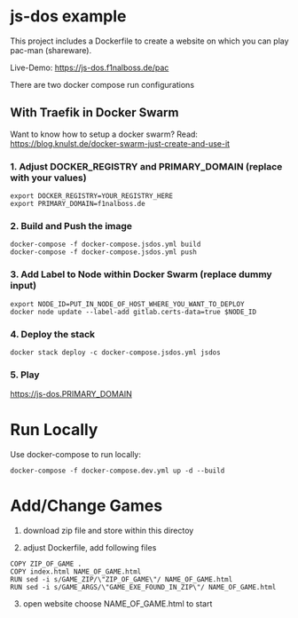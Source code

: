 # js-dos example

This project includes a Dockerfile to create a website on which you can play pac-man (shareware).

Live-Demo: https://js-dos.f1nalboss.de/pac

There are two docker compose run configurations

## With Traefik in Docker Swarm

Want to know how to setup a docker swarm? Read: https://blog.knulst.de/docker-swarm-just-create-and-use-it

### 1. Adjust DOCKER_REGISTRY and PRIMARY_DOMAIN (replace with your values)

```shell
export DOCKER_REGISTRY=YOUR_REGISTRY_HERE
export PRIMARY_DOMAIN=f1nalboss.de
```

### 2. Build and Push the image

```shell
docker-compose -f docker-compose.jsdos.yml build
docker-compose -f docker-compose.jsdos.yml push
```

### 3. Add Label to Node within Docker Swarm (replace dummy input)

```shell
export NODE_ID=PUT_IN_NODE_OF_HOST_WHERE_YOU_WANT_TO_DEPLOY
docker node update --label-add gitlab.certs-data=true $NODE_ID
```

### 4. Deploy the stack

```shell
docker stack deploy -c docker-compose.jsdos.yml jsdos
```

### 5. Play

https://js-dos.PRIMARY_DOMAIN

# Run Locally

Use docker-compose to run locally:

```shell
docker-compose -f docker-compose.dev.yml up -d --build
```

# Add/Change Games

1. download zip file and store within this directoy

2. adjust Dockerfile, add following files

```shell
COPY ZIP_OF_GAME .
COPY index.html NAME_OF_GAME.html
RUN sed -i s/GAME_ZIP/\"ZIP_OF_GAME\"/ NAME_OF_GAME.html
RUN sed -i s/GAME_ARGS/\"GAME_EXE_FOUND_IN_ZIP\"/ NAME_OF_GAME.html
```

3. open website choose NAME_OF_GAME.html to start